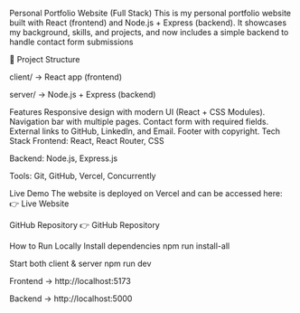 Personal Portfolio Website (Full Stack)
This is my personal portfolio website built with React (frontend) and Node.js + Express (backend). It showcases my background, skills, and projects, and now includes a simple backend to handle contact form submissions

📂 Project Structure

client/ → React app (frontend)

server/ → Node.js + Express (backend)

Features
Responsive design with modern UI (React + CSS Modules).
Navigation bar with multiple pages.
Contact form with required fields.
External links to GitHub, LinkedIn, and Email.
Footer with copyright.
Tech Stack
Frontend: React, React Router, CSS

Backend: Node.js, Express.js

Tools: Git, GitHub, Vercel, Concurrently

Live Demo
The website is deployed on Vercel and can be accessed here:
👉 Live Website

GitHub Repository
👉 GitHub Repository

How to Run Locally
Install dependencies npm run install-all

Start both client & server npm run dev

Frontend → http://localhost:5173

Backend → http://localhost:5000
